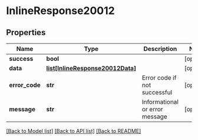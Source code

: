 # InlineResponse20012

## Properties
Name | Type | Description | Notes
------------ | ------------- | ------------- | -------------
**success** | **bool** |  | [optional] 
**data** | [**list[InlineResponse20012Data]**](InlineResponse20012Data.md) |  | [optional] 
**error_code** | **str** | Error code if not successful | [optional] 
**message** | **str** | Informational or error message | [optional] 

[[Back to Model list]](../README.md#documentation-for-models) [[Back to API list]](../README.md#documentation-for-api-endpoints) [[Back to README]](../README.md)

